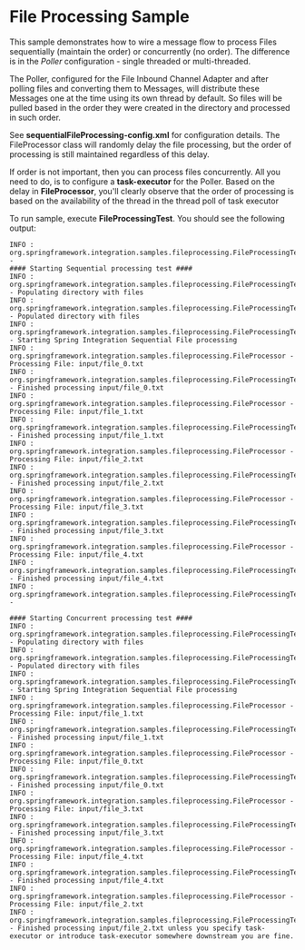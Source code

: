 File Processing Sample
======================

This sample demonstrates how to wire a message flow to process Files sequentially (maintain the order) or concurrently (no order). The difference is in the *Poller* configuration - single threaded or multi-threaded. 

The Poller, configured for the File Inbound Channel Adapter and after polling files and converting them to Messages, will distribute these Messages one at the time using its own thread by default. So files will be pulled based in the order they were created in the directory and processed in such order.

See **sequentialFileProcessing-config.xml** for configuration details. The FileProcessor class will randomly delay the file processing, but the order of processing is still maintained regardless of this delay.

If order is not important, then you can process files concurrently. All you need to do, is to configure a **task-executor** for the Poller.  Based on the delay in **FileProcessor**, you'll clearly observe that the order of processing is based on the availability of the thread in the thread poll of task executor

To run sample, execute **FileProcessingTest**. You should see the following output:

	INFO : org.springframework.integration.samples.fileprocessing.FileProcessingTest - 
	#### Starting Sequential processing test ####
	INFO : org.springframework.integration.samples.fileprocessing.FileProcessingTest - Populating directory with files
	INFO : org.springframework.integration.samples.fileprocessing.FileProcessingTest - Populated directory with files
	INFO : org.springframework.integration.samples.fileprocessing.FileProcessingTest - Starting Spring Integration Sequential File processing
	INFO : org.springframework.integration.samples.fileprocessing.FileProcessor - Processing File: input/file_0.txt
	INFO : org.springframework.integration.samples.fileprocessing.FileProcessingTest - Finished processing input/file_0.txt
	INFO : org.springframework.integration.samples.fileprocessing.FileProcessor - Processing File: input/file_1.txt
	INFO : org.springframework.integration.samples.fileprocessing.FileProcessingTest - Finished processing input/file_1.txt
	INFO : org.springframework.integration.samples.fileprocessing.FileProcessor - Processing File: input/file_2.txt
	INFO : org.springframework.integration.samples.fileprocessing.FileProcessingTest - Finished processing input/file_2.txt
	INFO : org.springframework.integration.samples.fileprocessing.FileProcessor - Processing File: input/file_3.txt
	INFO : org.springframework.integration.samples.fileprocessing.FileProcessingTest - Finished processing input/file_3.txt
	INFO : org.springframework.integration.samples.fileprocessing.FileProcessor - Processing File: input/file_4.txt
	INFO : org.springframework.integration.samples.fileprocessing.FileProcessingTest - Finished processing input/file_4.txt
	INFO : org.springframework.integration.samples.fileprocessing.FileProcessingTest - 

	#### Starting Concurrent processing test #### 
	INFO : org.springframework.integration.samples.fileprocessing.FileProcessingTest - Populating directory with files
	INFO : org.springframework.integration.samples.fileprocessing.FileProcessingTest - Populated directory with files
	INFO : org.springframework.integration.samples.fileprocessing.FileProcessingTest - Starting Spring Integration Sequential File processing
	INFO : org.springframework.integration.samples.fileprocessing.FileProcessor - Processing File: input/file_1.txt
	INFO : org.springframework.integration.samples.fileprocessing.FileProcessingTest - Finished processing input/file_1.txt
	INFO : org.springframework.integration.samples.fileprocessing.FileProcessor - Processing File: input/file_0.txt
	INFO : org.springframework.integration.samples.fileprocessing.FileProcessingTest - Finished processing input/file_0.txt
	INFO : org.springframework.integration.samples.fileprocessing.FileProcessor - Processing File: input/file_3.txt
	INFO : org.springframework.integration.samples.fileprocessing.FileProcessingTest - Finished processing input/file_3.txt
	INFO : org.springframework.integration.samples.fileprocessing.FileProcessor - Processing File: input/file_4.txt
	INFO : org.springframework.integration.samples.fileprocessing.FileProcessingTest - Finished processing input/file_4.txt
	INFO : org.springframework.integration.samples.fileprocessing.FileProcessor - Processing File: input/file_2.txt
	INFO : org.springframework.integration.samples.fileprocessing.FileProcessingTest - Finished processing input/file_2.txt unless you specify task-executor or introduce task-executor somewhere downstream you are fine. 